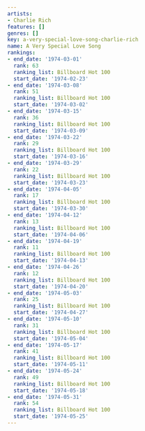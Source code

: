 ```yaml
---
artists:
- Charlie Rich
features: []
genres: []
key: a-very-special-love-song-charlie-rich
name: A Very Special Love Song
rankings:
- end_date: '1974-03-01'
  rank: 63
  ranking_list: Billboard Hot 100
  start_date: '1974-02-23'
- end_date: '1974-03-08'
  rank: 51
  ranking_list: Billboard Hot 100
  start_date: '1974-03-02'
- end_date: '1974-03-15'
  rank: 36
  ranking_list: Billboard Hot 100
  start_date: '1974-03-09'
- end_date: '1974-03-22'
  rank: 29
  ranking_list: Billboard Hot 100
  start_date: '1974-03-16'
- end_date: '1974-03-29'
  rank: 22
  ranking_list: Billboard Hot 100
  start_date: '1974-03-23'
- end_date: '1974-04-05'
  rank: 17
  ranking_list: Billboard Hot 100
  start_date: '1974-03-30'
- end_date: '1974-04-12'
  rank: 13
  ranking_list: Billboard Hot 100
  start_date: '1974-04-06'
- end_date: '1974-04-19'
  rank: 11
  ranking_list: Billboard Hot 100
  start_date: '1974-04-13'
- end_date: '1974-04-26'
  rank: 12
  ranking_list: Billboard Hot 100
  start_date: '1974-04-20'
- end_date: '1974-05-03'
  rank: 25
  ranking_list: Billboard Hot 100
  start_date: '1974-04-27'
- end_date: '1974-05-10'
  rank: 31
  ranking_list: Billboard Hot 100
  start_date: '1974-05-04'
- end_date: '1974-05-17'
  rank: 41
  ranking_list: Billboard Hot 100
  start_date: '1974-05-11'
- end_date: '1974-05-24'
  rank: 49
  ranking_list: Billboard Hot 100
  start_date: '1974-05-18'
- end_date: '1974-05-31'
  rank: 54
  ranking_list: Billboard Hot 100
  start_date: '1974-05-25'
---
```


